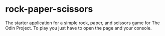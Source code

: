 # rock-paper-scissors

The starter application for a simple rock, paper, and scissors game for The Odin Project.
To play you just have to open the page and your console.